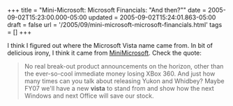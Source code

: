 +++
title = "Mini-Microsoft: Microsoft Financials: \"And then?\""
date = 2005-09-02T15:23:00.000-05:00
updated = 2005-09-02T15:24:01.863-05:00
draft = false
url = '/2005/09/mini-microsoft-microsoft-financials.html'
tags = []
+++

I think I figured out where the Microsoft Vista name came from. In bit of delicious irony, I think it came from [MiniMicrosoft](http://minimsft.blogspot.com/2005/07/microsoft-financials-and-then.html). Check the quote:

> No real break-out product announcements on the horizon, other than the ever-so-cool immediate money losing XBox 360. And just how many times can you talk about releasing Yukon and Whidbey? Maybe FY07 we'll have a new **vista** to stand from and show how the next Windows and next Office will save our stock.
